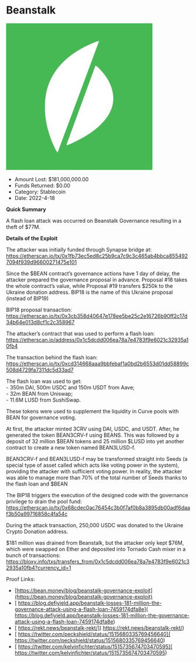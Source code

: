 # Beanstalk
![Beanstalk](/rektimages/Beanstalk.png)
- Amount Lost: $181,000,000.00
- Funds Returned: $0.00
- Category: Stablecoin
- Date: 2022-4-18

**Quick Summary**  

A flash loan attack was occurred on Beanstalk Governance resulting in a theft of $77M.

  


 **Details of the Exploit**

The attacker was initially funded through Synapse bridge at:  
https://etherscan.io/tx/0x1fb73ec5ed8c25b9ca7c9c3c465ab4bbca8554927094f939d96600271475e101  
  
Since the $BEAN contract’s governance actions have 1 day of delay, the attacker prepared the governance proposal in advance. Proposal #18 takes the whole contract’s value, while Proposal #19 transfers $250k to the Ukraine donation address. BIP18 is the name of this Ukraine proposal (instead of BIP19)  
  
BIP18 proposal transaction:  
https://etherscan.io/tx/0x3cb358d40647e178ee5be25c2e16726b90ff2c17d34b64e013d8cf1c2c358967  
  
The attacker’s contract that was used to perform a flash loan:  
https://etherscan.io/address/0x1c5dcdd006ea78a7e4783f9e6021c32935a10fb4  
  
The transaction behind the flash loan:  
https://etherscan.io/tx/0xcd314668aaa9bbfebaf1a0bd2b6553d01dd58899c508d4729fa7311dc5d33ad7  
  
The flash loan was used to get:  
\- 350m DAI, 500m USDC and 150m USDT from Aave;  
\- 32m BEAN from Uniswap;  
\- 11.6M LUSD from SushiSwap.  
  
These tokens were used to supplement the liquidity in Curve pools with BEAN for governance voting.  
  
At first, the attacker minted 3CRV using DAI, USDC, and USDT. After, he generated the token BEAN3CRV-f using BEANS. This was followed by a deposit of 32 million $BEAN tokens and 25 million $LUSD into yet another contract to create a new token named BEAN3LUSD-f.  
  
BEAN3CRV-f and BEAN3LUSD-f may be transformed straight into Seeds (a special type of asset called which acts like voting power in the system), providing the attacker with sufficient voting power. In reality, the attacker was able to manage more than 70% of the total number of Seeds thanks to the flash loan and $BEAN  
  
The BIP18 triggers the execution of the designed code with the governance privilege to drain the pool fund:  
https://etherscan.io/tx/0x68cdec0ac76454c3b0f7af0b8a3895db00adf6daaf3b50a99716858c4fa54c  
  
During the attack transaction, 250,000 USDC was donated to the Ukraine Crypto Donation address.  
  
$181 million was drained from Beanstalk, but the attacker only kept $76M, which were swapped on Ether and deposited into Tornado Cash mixer in a bunch of transactions:  
https://bloxy.info/txs/transfers_from/0x1c5dcdd006ea78a7e4783f9e6021c32935a10fb4?currency_id=1


Proof Links:
- [https://bean.money/blog/beanstalk-governance-exploit](https://bean.money/blog/beanstalk-governance-exploit)
- [ https://blog.defiyield.app/beanstalk-losses-181-million-the-governance-attack-using-a-flash-loan-7459174dfa8e]( https://blog.defiyield.app/beanstalk-losses-181-million-the-governance-attack-using-a-flash-loan-7459174dfa8e)
- [ https://rekt.news/beanstalk-rekt/]( https://rekt.news/beanstalk-rekt/)
- [ https://twitter.com/peckshield/status/1515680335769456640]( https://twitter.com/peckshield/status/1515680335769456640)
- [ https://twitter.com/kelvinfichter/status/1515735674703470595]( https://twitter.com/kelvinfichter/status/1515735674703470595)


